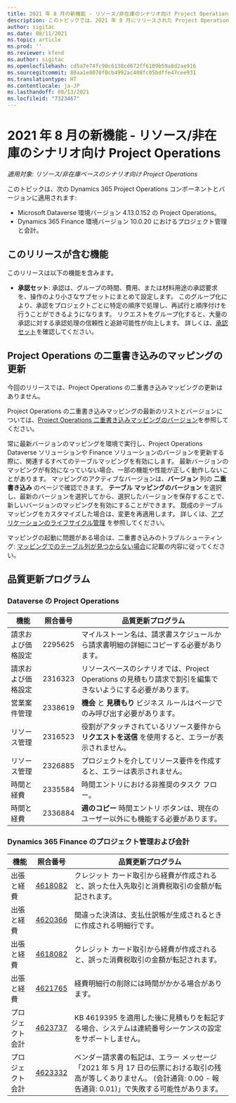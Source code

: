 ```yaml
---
title: 2021 年 8 月の新機能 - リソース/非在庫のシナリオ向け Project Operations
description: このトピックでは、2021 年 8 月にリリースされた Project Operations のリソース/非在庫のシナリオで利用できる品質更新についての情報を提供します。
author: sigitac
ms.date: 08/11/2021
ms.topic: article
ms.prod: ''
ms.reviewer: kfend
ms.author: sigitac
ms.openlocfilehash: cd5a7e74fc90c6138cd672ff6109b59a8d2ae916
ms.sourcegitcommit: 80aa1e8070f0cb4992ac408fc05bdffe47cee931
ms.translationtype: HT
ms.contentlocale: ja-JP
ms.lasthandoff: 08/13/2021
ms.locfileid: "7323467"
---
```

# <a name="whats-new-august-2021---project-operations-for-resourcenon-stocked-based-scenarios"></a>2021 年 8 月の新機能 - リソース/非在庫のシナリオ向け Project Operations

*適用対象: リソース/非在庫ベースのシナリオ向け Project Operations*

このトピックは、次の Dynamics 365 Project Operations コンポーネントとバージョンに適用されます:

   - Microsoft Dataverse 環境バージョン 4.13.0.152 の Project Operations。
   - Dynamics 365 Finance 環境バージョン 10.0.20 におけるプロジェクト管理と会計。

## <a name="features-included-in-this-release"></a>このリリースが含む機能

このリリースは以下の機能を含みます。

- **承認セット**: 承認は、グループの時間、費用、または材料用途の承認要求を、操作のより小さなサブセットにまとめて設定します。 このグループ化により、承認をプロジェクトごとに特定の順序で処理し、再試行と順序付けを行うことができるようになります。 リクエストをグループ化すると、大量の承認に対する承認処理の信頼性と追跡可能性が向上します。 詳しくは、[承認セット](../approvals/approval-sets.md)を確認してください。

## <a name="project-operations-dual-write-maps-updates"></a>Project Operations の二重書き込みのマッピングの更新

今回のリリースでは、Project Operations の二重書き込みマッピングの更新はありません。 

Project Operations の二重書き込みマッピングの最新のリストとバージョンについては、[Project Operations 二重書き込みマッピングのバージョン](../environment/resource-dual-write-maps.md)を参照してください。

常に最新バージョンのマッピングを環境で実行し、Project Operations Dataverse ソリューションや Finance ソリューションのバージョンを更新する際に、関連するすべてのテーブルマッピングを有効にします。 最新バージョンのマッピングが有効になっていない場合、一部の機能や性能が正しく動作しないことがあります。 マッピングのアクティブなバージョンは、**バージョン** 列の **二重書き込み** のページで確認できます。 **テーブル マッピングのバージョン** を選択し、最新のバージョンを選択してから、選択したバージョンを保存することで、新しいバージョンのマッピングを有効にすることができます。 既成のテーブル マッピングをカスタマイズした場合は、変更を再適用します。 詳しくは、[アプリケーションのライフサイクル管理](/dynamics365/fin-ops-core/dev-itpro/data-entities/dual-write/app-lifecycle-management) を参照してください。

マッピングの起動に問題がある場合は、二重書き込みのトラブルシューティング: [マッピングでのテーブル列が見つからない場合](/dynamics365/fin-ops-core/dev-itpro/data-entities/dual-write/dual-write-troubleshooting-finops-upgrades#missing-table-columns-issue-on-maps)に記載の内容に従ってください。

## <a name="quality-updates"></a>品質更新プログラム

### <a name="project-operations-on-dataverse"></a>Dataverse の Project Operations

| **機能** | **照合番号** | **品質更新プログラム** |
| --- | --- | --- |
| 請求および価格設定 | 2295625 | マイルストーン名は、請求書スケジュールから請求書明細の詳細にコピーする必要があります。 |
| 請求および価格設定 | 2316323 | リソースベースのシナリオでは、Project Operations の見積もり請求で割引を編集できないようにする必要があります。 |
|  営業案件管理 | 2338619 | **機会** と **見積もり** ビジネス ルールはページでのみ呼び出す必要があります。 |
| リソース管理 | 2316523 | 役割がアタッチされているリソース要件から **リクエストを送信** を使用すると、エラーが表示されません。 |
| リソース管理 | 2326885 | プロジェクトを介してリソース要件を作成すると、エラーは表示されません。 |
| 時間と経費 | 2335584 | 時間エントリにおける非推奨のタスク フロー。 |
| 時間と経費 | 2336884 | **週のコピー** 時間エントリ ボタンは、現在のユーザー以外にも機能する必要があります。 |


### <a name="project-management-and-accounting-on-dynamics-365-finance"></a>Dynamics 365 Finance のプロジェクト管理および会計

| 機能 | 照合番号 | 品質更新プログラム |
| --- | --- | --- |
| 出張と経費 | [4618082](https://fix.lcs.dynamics.com/Issue/Details?kb=4618082&amp;bugId=583101&amp;dbType=3&amp;qc=9c85ac8ca1e5e9cd07fac9e9aa2cb0914724e28b86ad3339dacf7741f554c605) | クレジット カード取引から経費が作成されると、誤った仕入先取引と消費税取引の金額が転記されます。 |
| 出張と経費 | [4620366](https://fix.lcs.dynamics.com/Issue/Details?kb=4620366&amp;bugId=579485&amp;dbType=3&amp;qc=e864789bd95505ea624c537d585bf113c2de60b97c88439d44693dbd85aa8e92) | 間違った決済は、支払仕訳帳が生成されるときに作成される明細行です。 |
| 出張と経費 | [4618082](https://fix.lcs.dynamics.com/Issue/Details?kb=4618082&amp;bugId=583101&amp;dbType=3&amp;qc=9c85ac8ca1e5e9cd07fac9e9aa2cb0914724e28b86ad3339dacf7741f554c605) | クレジット カード取引から経費が作成されると、誤った消費税取引の金額が転記されます。 |
| 出張と経費 | [4621765](https://fix.lcs.dynamics.com/Issue/Details?kb=4621765&amp;bugId=587306&amp;dbType=3&amp;qc=6fbfad0123d4e95eaf8d5a5a2f6c354577c991b7905c852ab02d1f94e728a876) | 経費明細行の削除には時間がかかる場合があります。 |
| プロジェクト会計 | [4623737](https://fix.lcs.dynamics.com/Issue/Details?kb=4623737&amp;bugId=598109&amp;dbType=3&amp;qc=4101fc5865201e21815299f2ff11ae46d5d5370510868df86c25ee09a8ca1a0c) | KB 4619395 を適用した後に見積もりを転記する場合、システムは連続番号シーケンスの設定をサポートしません。 |
| プロジェクト会計 | [4623332](https://fix.lcs.dynamics.com/Issue/Details?kb=4623332&amp;bugId=586034&amp;dbType=3&amp;qc=2f64bb1977c4a9c9dd2ce9de7e72230b86eca14b6295c5bbfb614ea97ad81caf) | ベンダー請求書の転記は、エラー メッセージ「2021 年 5 月 17 日の伝票における取引の残高が等しくありません。 (会計通貨: 0.00 - 報告通貨: 0.01)」で失敗する可能性があります。 |
